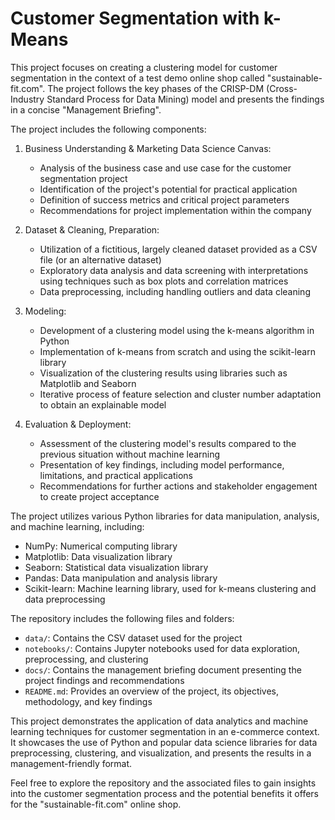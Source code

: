 # Customer Segmentation with k-Means

This project focuses on creating a clustering model for customer segmentation in the context of a test demo online shop called "sustainable-fit.com". The project follows the key phases of the CRISP-DM (Cross-Industry Standard Process for Data Mining) model and presents the findings in a concise "Management Briefing".

The project includes the following components:

1. Business Understanding & Marketing Data Science Canvas:
   - Analysis of the business case and use case for the customer segmentation project
   - Identification of the project's potential for practical application
   - Definition of success metrics and critical project parameters
   - Recommendations for project implementation within the company

2. Dataset & Cleaning, Preparation:
   - Utilization of a fictitious, largely cleaned dataset provided as a CSV file (or an alternative dataset)
   - Exploratory data analysis and data screening with interpretations using techniques such as box plots and correlation matrices
   - Data preprocessing, including handling outliers and data cleaning

3. Modeling:
   - Development of a clustering model using the k-means algorithm in Python
   - Implementation of k-means from scratch and using the scikit-learn library
   - Visualization of the clustering results using libraries such as Matplotlib and Seaborn
   - Iterative process of feature selection and cluster number adaptation to obtain an explainable model

4. Evaluation & Deployment:
   - Assessment of the clustering model's results compared to the previous situation without machine learning
   - Presentation of key findings, including model performance, limitations, and practical applications
   - Recommendations for further actions and stakeholder engagement to create project acceptance

The project utilizes various Python libraries for data manipulation, analysis, and machine learning, including:
- NumPy: Numerical computing library
- Matplotlib: Data visualization library
- Seaborn: Statistical data visualization library
- Pandas: Data manipulation and analysis library
- Scikit-learn: Machine learning library, used for k-means clustering and data preprocessing

The repository includes the following files and folders:
- `data/`: Contains the CSV dataset used for the project
- `notebooks/`: Contains Jupyter notebooks used for data exploration, preprocessing, and clustering
- `docs/`: Contains the management briefing document presenting the project findings and recommendations
- `README.md`: Provides an overview of the project, its objectives, methodology, and key findings

This project demonstrates the application of data analytics and machine learning techniques for customer segmentation in an e-commerce context. It showcases the use of Python and popular data science libraries for data preprocessing, clustering, and visualization, and presents the results in a management-friendly format.

Feel free to explore the repository and the associated files to gain insights into the customer segmentation process and the potential benefits it offers for the "sustainable-fit.com" online shop.
